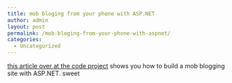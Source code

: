 ```yaml
---
title: mob bloging from your phone with ASP.NET
author: admin
layout: post
permalink: /mob-bloging-from-your-phone-with-aspnet/
categories:
  - Uncategorized
---
```

[this article over at the code project][1] shows you how to build a mob blogging site with ASP.NET. sweet

 [1]: http://www.codeproject.com/aspnet/Photo_Messaging_to_Web.asp